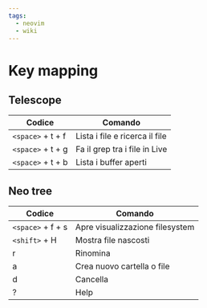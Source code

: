 ```yaml
---
tags:
  - neovim
  - wiki
---
```

# Key mapping

## Telescope

| Codice            | Comando                        |
| ----------------- | ------------------------------ |
| `<space>` + t + f | Lista i file e ricerca il file |
| `<space>` + t + g | Fa il grep tra i file in Live  |
| `<space>` + t + b | Lista i buffer aperti          |

## Neo tree

| Codice            | Comando                         |
| ----------------- | ------------------------------- |
| `<space>` + f + s | Apre visualizzazione filesystem |
| `<shift>` + H     | Mostra file nascosti            |
| r                 | Rinomina                        |
| a                 | Crea nuovo cartella o file      |
| d                 | Cancella                        |
| ?                 | Help                            |
